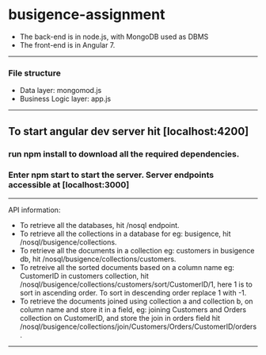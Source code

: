 # busigence-assignment
- The back-end is in node.js, with MongoDB used as DBMS
- The front-end is in Angular 7. 
---
### File structure
- Data layer: mongomod.js
- Business Logic layer: app.js
---
To start angular dev server hit [localhost:4200]
---
### run npm install to download all the required dependencies.
### Enter npm start to start the server. Server endpoints accessible at [localhost:3000]
---
API information:
- To retrieve all the databases, hit /nosql endpoint.
- To retrieve all the collections in a database for eg: busigence, hit /nosql/busigence/collections.
- To retrieve all the documents in a collection eg: customers in busigence db, hit /nosql/busigence/collections/customers.
- To retreive all the sorted documents based on a column name eg: CustomerID in customers collection, hit /nosql/busigence/collections/customers/sort/CustomerID/1, here 1 is to sort in ascending order. To sort in descending order replace 1 with -1.
- To retrieve the documents joined using collection a and collection b, on column name and store it in a field, eg: joining Customers and Orders collection on CustomerID, and store the join in orders field hit  /nosql/busigence/collections/join/Customers/Orders/CustomerID/orders.
---
